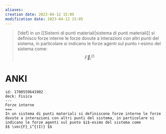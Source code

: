 ```yaml
---
aliases: 
creation date: 2023-04-12 15:05
modification date: 2023-04-12 15:05
---
```

>[!def]
>in un [[Sistemi di punti materiali|sistema di punti materiali]] si definisco forze interne le forze dovute a interazioni con altri punti del sistema, in particolare si indicano le forze agenti sul punto $i$-esimo del sistema come:
> $$ \vec{F}_{i}^{(I)} $$

# ANKI

```anki
id: 1700559641902
deck: Fisica
---
Forze interne
===
In un sistema di punti materiali si definiscono forze interne le forze dovute a interazioni con altri punti del sistema, in particolare si indicano le forze agenti sul punto $i$-esimo del sistema come
$$ \vec{F}_i^{(I)} $$
```

